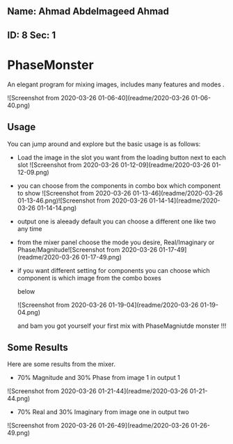 ## Name: Ahmad Abdelmageed Ahmad

## ID: 8 Sec: 1

# PhaseMonster

An elegant program for mixing images, includes many features and modes . 

![Screenshot from 2020-03-26 01-06-40](readme/2020-03-26 01-06-40.png)

## Usage

You can jump around and explore but the basic usage is as follows: 

* Load the image in the slot you want from the loading button next to each slot ![Screenshot from 2020-03-26 01-12-09](readme/2020-03-26 01-12-09.png)

* you can choose from the components in combo box which component to show ![Screenshot from 2020-03-26 01-13-46](readme/2020-03-26 01-13-46.png)![Screenshot from 2020-03-26 01-14-14](readme/2020-03-26 01-14-14.png)

* output one is aleeady default you can choose a different one like two any time 

* from the mixer panel choose the mode you desire, Real/Imaginary or Phase/Magnitude![Screenshot from 2020-03-26 01-17-49](readme/2020-03-26 01-17-49.png)

* if you want different setting for components you can choose which component is which image from the combo boxes 

  below

   ![Screenshot from 2020-03-26 01-19-04](readme/2020-03-26 01-19-04.png)

  and bam you got yourself your first mix with PhaseMagniutde monster !!! 

## Some Results 

Here are some results from the mixer.

* 70% Magnitude and 30% Phase from image 1 in output 1

![Screenshot from 2020-03-26 01-21-44](readme/2020-03-26 01-21-44.png)

* 70% Real and 30% Imaginary from image one in output two

![Screenshot from 2020-03-26 01-26-49](readme/2020-03-26 01-26-49.png)

